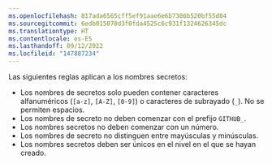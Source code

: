 ```yaml
---
ms.openlocfilehash: 817ada6565cff5ef91aae6e6b7306b520bf55d84
ms.sourcegitcommit: 6edb015070d3f0fda4525c6c931f1324626345dc
ms.translationtype: HT
ms.contentlocale: es-ES
ms.lasthandoff: 09/12/2022
ms.locfileid: "147887234"
---
```

Las siguientes reglas aplican a los nombres secretos:

* Los nombres de secretos solo pueden contener caracteres alfanuméricos (`[a-z]`, `[A-Z]`, `[0-9]`) o caracteres de subrayado (`_`). No se permiten espacios.
* Los nombres de secreto no deben comenzar con el prefijo `GITHUB_`.
* Los nombres secretos no deben comenzar con un número.
* Los nombres de secreto no distinguen entre mayúsculas y minúsculas.
* Los nombres secretos deben ser únicos en el nivel en el que se hayan creado.
